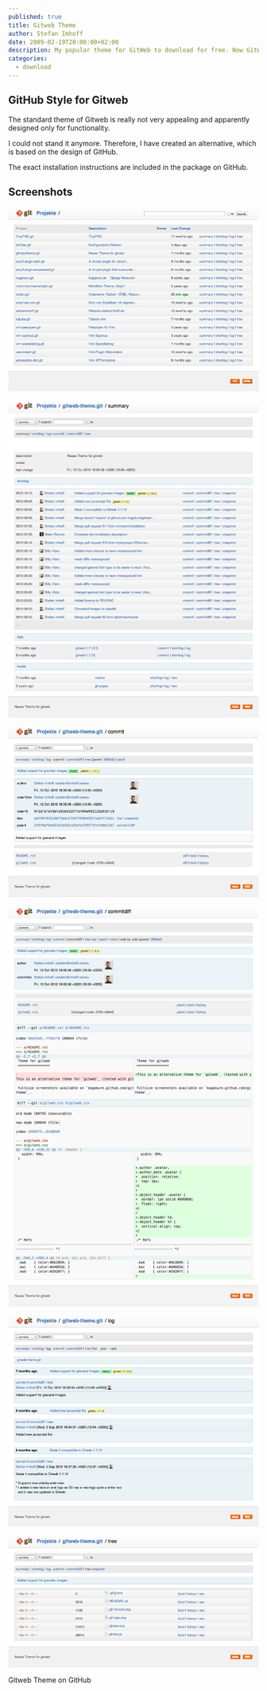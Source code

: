 ```yaml
---
published: true
title: Gitweb Theme
author: Stefan Imhoff
date: 2009-02-19T20:00:00+02:00
description: My popular theme for GitWeb to download for free. Now GitWeb looks a bit more similar to GitHub and is not so ugly anymore.
categories:
  - download
---
```


## GitHub Style for Gitweb

The standard theme of Gitweb is really not very appealing and apparently designed only for functionality.

I could not stand it anymore. Therefore, I have created an alternative, which is based on the design of GitHub.

The exact installation instructions are included in the package on GitHub.

## Screenshots

![Project View](gitweb-theme-projects.png "Project View")

![Summary](gitweb-theme-summary.png "Summary")

![Commit](gitweb-theme-commit.png "Commit")

![Commit DIFF](gitweb-theme-commitdiff.png "Commit DIFF")

![Log](gitweb-theme-log.png "Log")

![Tree View](gitweb-theme-tree.png "Tree View")

<MoreLink href="https://github.com/kogakure/gitweb-theme/">
  Gitweb Theme on GitHub
</MoreLink>
